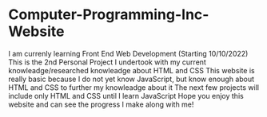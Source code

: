 # Computer-Programming-Inc-Website
I am currenly learning Front End Web Development (Starting 10/10/2022)
This is the 2nd Personal Project I undertook with my current knowleadge/researched knowleadge about HTML and CSS
This website is really basic because I do not yet know JavaScript, but know enough about HTML and CSS to further my knowleadge about it
The next few projects will include only HTML and CSS until I learn JavaScript
Hope you enjoy this website and can see the progress I make along with me!
